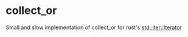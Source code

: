 # collect_or

Small and slow implementation of collect_or for rust's [std::iter::Iterator](https://doc.rust-lang.org/std/iter/trait.Iterator.html)

